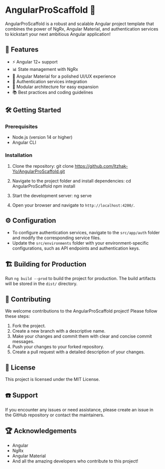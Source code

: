 # AngularProScaffold :rocket:

AngularProScaffold is a robust and scalable Angular project template that combines the power of NgRx, Angular Material, and authentication services to kickstart your next ambitious Angular application!

## :star2: Features

- :zap: Angular 12+ support
- :bar_chart: State management with NgRx
- :art: Angular Material for a polished UI/UX experience
- :key: Authentication services integration
- :wrench: Modular architecture for easy expansion
- :books: Best practices and coding guidelines

## :hammer_and_wrench: Getting Started

### Prerequisites

- Node.js (version 14 or higher)
- Angular CLI

### Installation

1. Clone the repository:
   git clone https://github.com/Itzhak-Yo/AngularProScaffold.git

2. Navigate to the project folder and install dependencies:
   cd AngularProScaffold
   npm install

3. Start the development server:
   ng serve

4. Open your browser and navigate to `http://localhost:4200/`.

## :gear: Configuration

- To configure authentication services, navigate to the `src/app/auth` folder and modify the corresponding service files.
- Update the `src/environments` folder with your environment-specific configurations, such as API endpoints and authentication keys.

## :building_construction: Building for Production

Run `ng build --prod` to build the project for production. The build artifacts will be stored in the `dist/` directory.

## :handshake: Contributing

We welcome contributions to the AngularProScaffold project! Please follow these steps:

1. Fork the project.
2. Create a new branch with a descriptive name.
3. Make your changes and commit them with clear and concise commit messages.
4. Push your changes to your forked repository.
5. Create a pull request with a detailed description of your changes.

## :memo: License

This project is licensed under the MIT License.

## :phone: Support

If you encounter any issues or need assistance, please create an issue in the GitHub repository or contact the maintainers.

## :trophy: Acknowledgements

- Angular
- NgRx
- Angular Material
- And all the amazing developers who contribute to this project!
